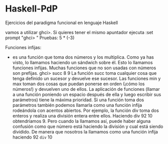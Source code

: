 # Haskell-PdP
Ejercicios del paradigma funcional en lenguaje Haskell

vamos a utilizar ghci>. Si quieres tener el mismo apuntador ejecuta :set prompt "ghci> "
Pruebas:
5 * (-3)

Funciones infijas:
 * es una función que toma dos números y los multiplica. Como ya has visto, lo llamamos haciendo un sándwich sobre él. Esto lo llamamos funciones infijas. Muchas funciones que no son usadas con números son prefijas.
 ghci> succ 8
9
La función succ toma cualquier cosa que tenga definido un sucesor y devuelve ese sucesor. 
Las funciones min y max toman dos cosas que puedan ponerse en orden (¡cómo los números!) y devuelven uno de ellos.
La aplicación de funciones (llamar a una función poniendo un espacio después de ella y luego escribir sus parámetros) tiene la máxima prioridad.
Si una función toma dos parámetros también podemos llamarla como una función infija rodeándola con acentos abiertos. Por ejemplo, la función div toma dos enteros y realiza una división entera entre ellos. Haciendo div 92 10 obtendríamos 9. Pero cuando la llamamos así, puede haber alguna confusión como que número está haciendo la división y cual está siendo dividido. De manera que nosotros la llamamos como una función infija haciendo 92 `div` 10